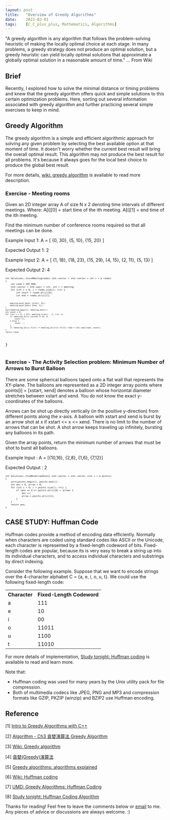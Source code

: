 ```yaml
---
layout: post
title:   "Overview of Greedy Algorithms"
date:    2022-02-01
tags:    [C_C_plus_plus, Mathematics, Algorithms]
---
```


"A greedy algorithm is any algorithm that follows the problem-solving heuristic of making the locally optimal choice at each stage. In many problems, a greedy strategy does not produce an optimal solution, but a greedy heuristic can yield locally optimal solutions that approximate a globally optimal solution in a reasonable amount of time." ... From Wiki

## Brief ##
Recently, I explored how to solve the minimal distance or timing problems and knew that the greedy algorithm offers quick and simple solutions to this certain optimization problems. Here, sorting out several information associated with greedy algorithm and further practicing several simple exercises to keep in mind.

## Greedy Algorithm ##
The greedy algorithm is a simple and efficient algorithmic approach for solving any given problem by selecting the best available option at that moment of time. It doesn't worry whether the current best result will bring the overall optimal result. This algorithm may not produce the best result for all problems. It's because it always goes for the local best choice to produce the global best result.

For more details, [wiki: greedy algorithm][greedy] is available to read more description.

### Exercise - Meeting rooms ###
Given an 2D integer array A of size N x 2 denoting time intervals of different meetings.
Where:
A[i][0] = start time of the ith meeting.
A[i][1] = end time of the ith meeting.

Find the minimum number of conference rooms required so that all meetings can be done.

Example Input 1: A = [ {0, 30}, {5, 10}, {15, 20} ]

Expected Output 1: 2

Example Input 2: A = [ {1, 18}, {18, 23}, {15, 29}, {4, 15}, {2, 11}, {5, 13} ]

Expected Output 2: 4

<div class="language-shell highlighter-rouge"><pre class="highlight"><code class="hljs ruby"><span class="nb" style="font-size: 60%">int Solutions::storeMeetingrooms( std::vector &lt; std::vector &lt; int &gt; &gt; & rooms)
{
    int room = INT_MIN;
    std::vector &lt; std::pair &lt; int, int &gt; &gt; meeting;
    for (int i = 0; i &lt; rooms.size(); ++i) {
        int start = rooms.at(i)[0];
        int end = rooms.at(i)[1];

        meeting.push_back( {start, 0});
        meeting.push_back( {end, 1});
    }
    sort(meeting.begin(), meeting.end());
    int count = 0;
    for (int i = 0; i &lt; meeting.size() - 1; ++i) {s
        if (meeting.at(i).second == 0) {s
            count ++;
        } else {
            count --;
        }
        if (meeting.at(i).first != meeting.at(i+1).first) room = std::max(room, count);
    }
    return room;
}</span></code></pre></div>

### Exercise - The Activity Selection problem: Minimum Number of Arrows to Burst Balloon ###
There are some spherical balloons taped onto a flat wall that represents the XY-plane. The balloons are represented as a 2D integer array points where points[i] = [xstart, xend] denotes a balloon whose horizontal diameter stretches between xstart and xend. You do not know the exact y-coordinates of the balloons.

Arrows can be shot up directly vertically (in the positive y-direction) from different points along the x-axis. A balloon with xstart and xend is burst by an arrow shot at x if xstart <= x <= xend. There is no limit to the number of arrows that can be shot. A shot arrow keeps traveling up infinitely, bursting any balloons in its path.

Given the array points, return the minimum number of arrows that must be shot to burst all balloons.

Example Input : A = [{10,16}, {2,8}, {1,6}, {7,12}]

Expected Output : 2

<div class="language-shell highlighter-rouge"><pre class="highlight"><code class="hljs ruby"><span class="nb" style="font-size: 60%">int Solutions::findMinArrowShots( std::vector &lt; std::vector &lt;int &gt; &gt; & points)
{
    sort(points.begin(), points.end());
    int ans = 0, arrow = 0;
    for (int i = 0; i &lt; points.size(); ++i) {
        if (ans == 0 or points.at(i)[0] &gt; arrow) {
            ans ++;
            arrow = points.at(i)[1];
        }
    }
    return ans;
}</span></code></pre></div>

## CASE STUDY: Huffman Code ##
Huffman codes provide a method of encoding data efficiently. Normally when characters are coded using standard codes like ASCII or the Unicode, each character is represented by a fixed-length codeword of bits. Fixed-length codes are popular, because its is very easy to break a string up into its individual characters, and to access individual characters and substrings by direct indexing.

Consider the following example. Suppose that we want to encode strings over the 4-character alphabet C = {a, e, i, o, u, t}. We could use the following fixed-length code:

<table>
 <tr>
  <th>Character</th>
  <th>Fixed-Length Codeword</th>
 </tr>
 <tr>
  <td>a</td>
  <td>111</td>
 </tr>
 <tr>
  <td>e</td>
  <td>10</td>
 </tr>
 <tr>
  <td>i</td>
  <td>00</td>
 </tr>
 <tr>
  <td>o</td>
  <td>11011</td>
 </tr>
  <tr>
  <td>u</td>
  <td>1100</td>
 </tr>
  <tr>
  <td>t</td>
  <td>11010</td>
 </tr>
</table>

For more details of implementation, [Study tonight: Huffman coding][huffman] is available to read and learn more.

Note that: 
- Huffman coding was used for many years by the Unix utility pack for file compression.
- Both of multimedia codecs like JPEG, PNG and MP3 and compression formats like GZIP, PKZIP (winzip) and BZIP2 use Huffman encoding.

## Reference ##

[1] [Intro to Greedy Algorithms with C++](https://crackfaang.medium.com/intro-to-greedy-algorithms-with-c-546d66d30502)

[2] [Algorithm - Ch3 貪婪演算法 Greedy Algorithm](https://mropengate.blogspot.com/2015/04/algorithm-ch3-greedy-algorithm.html)

[3] [Wiki: Greedy algorithm](https://en.wikipedia.org/wiki/Greedy_algorithm)

[4] [貪婪(Greedy)演算法](https://sites.google.com/site/zsgititit/home/jin-jiec-cheng-shi-she-ji/tan-lan-greedy-yan-suan-fa)

[5] [Greedy algorithms: algorithms explained](https://igotanoffer.com/blogs/tech/greedy-algorithms)

[6] [Wiki: Huffman coding](https://en.wikipedia.org/wiki/Huffman_coding)

[7] [UMD: Greedy Algorithms: Huffman Coding](https://www.cs.umd.edu/class/fall2017/cmsc451-0101/Lects/lect06-greedy-huffman.pdf)

[8] [Study tonight: Huffman Coding Algorithm](https://www.studytonight.com/data-structures/huffman-coding)

[greedy]:https://en.wikipedia.org/wiki/Greedy_algorithm "https://en.wikipedia.org/wiki/Greedy_algorithm"

[huffman]:https://www.studytonight.com/data-structures/huffman-coding "https://www.studytonight.com/data-structures/huffman-coding"

<p>Thanks for reading! Feel free to leave the comments below or <a href="mailto:qazqazqaz850@gmail.com">email</a> to me. Any pieces of advice or discussions are always welcome. :)</p>
